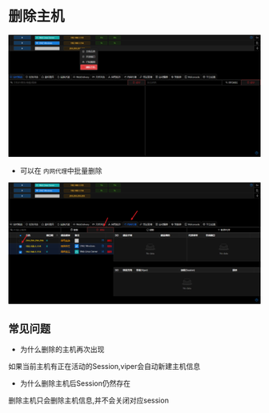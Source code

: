 # 删除主机

![img.png](webp/delete/img.png)

- 可以在 `内网代理`中批量删除

![img_1.png](webp/delete/img_1.png)


## 常见问题

+ 为什么删除的主机再次出现

如果当前主机有正在活动的Session,viper会自动新建主机信息

+ 为什么删除主机后Session仍然存在

删除主机只会删除主机信息,并不会关闭对应session